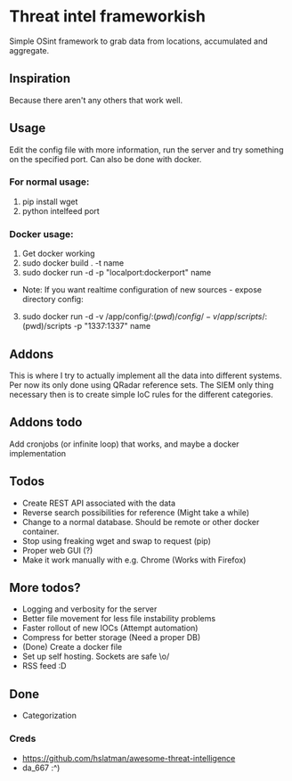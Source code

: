 # Threat intel frameworkish
Simple OSint framework to grab data from locations, accumulated and aggregate.

## Inspiration
Because there aren't any others that work well.

## Usage
Edit the config file with more information, run the server and try something on the specified port. Can also be done with docker.

### For normal usage:
1. pip install wget
2. python intelfeed port

### Docker usage:
1. Get docker working 
2. sudo docker build . -t name
3. sudo docker run -d -p "localport:dockerport" name

* Note: If you want realtime configuration of new sources - expose directory config:
3. sudo docker run -d -v /app/config/:$(pwd)/config/ -v /app/scripts/:$(pwd)/scripts -p "1337:1337" name

## Addons
This is where I try to actually implement all the data into different systems. Per now its only done using QRadar reference sets. The SIEM only thing necessary then is to create simple IoC rules for the different categories.

## Addons todo
Add cronjobs (or infinite loop) that works, and maybe a docker implementation

## Todos 
* Create REST API associated with the data
* Reverse search possibilities for reference (Might take a while)
* Change to a normal database. Should be remote or other docker container.
* Stop using freaking wget and swap to request (pip)
* Proper web GUI (?)
* Make it work manually with e.g. Chrome (Works with Firefox)

## More todos?
* Logging and verbosity for the server
* Better file movement for less file instability problems
* Faster rollout of new IOCs (Attempt automation)
* Compress for better storage (Need a proper DB)
* (Done) Create a docker file
* Set up self hosting. Sockets are safe \o/
* RSS feed :D

## Done
* Categorization 

### Creds
- https://github.com/hslatman/awesome-threat-intelligence
- da\_667 :^) 
